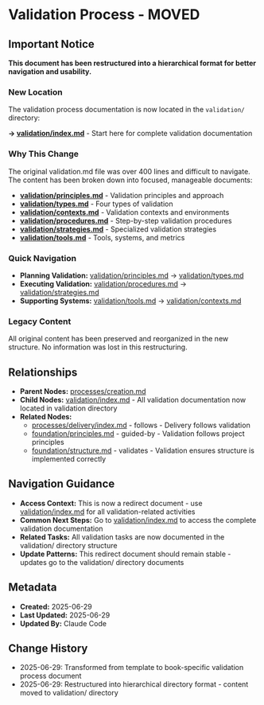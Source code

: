 # Validation Process - MOVED

## Important Notice

**This document has been restructured into a hierarchical format for better navigation and usability.**

### New Location

The validation process documentation is now located in the `validation/` directory:

**→ [validation/index.md](validation/index.md)** - Start here for complete validation documentation

### Why This Change

The original validation.md file was over 400 lines and difficult to navigate. The content has been broken down into focused, manageable documents:

- **[validation/principles.md](validation/principles.md)** - Validation principles and approach
- **[validation/types.md](validation/types.md)** - Four types of validation 
- **[validation/contexts.md](validation/contexts.md)** - Validation contexts and environments
- **[validation/procedures.md](validation/procedures.md)** - Step-by-step validation procedures
- **[validation/strategies.md](validation/strategies.md)** - Specialized validation strategies
- **[validation/tools.md](validation/tools.md)** - Tools, systems, and metrics

### Quick Navigation

- **Planning Validation:** [validation/principles.md](validation/principles.md) → [validation/types.md](validation/types.md)
- **Executing Validation:** [validation/procedures.md](validation/procedures.md) → [validation/strategies.md](validation/strategies.md)
- **Supporting Systems:** [validation/tools.md](validation/tools.md) → [validation/contexts.md](validation/contexts.md)

### Legacy Content

All original content has been preserved and reorganized in the new structure. No information was lost in this restructuring.

## Relationships
- **Parent Nodes:** [processes/creation.md](creation.md)
- **Child Nodes:** [validation/index.md](validation/index.md) - All validation documentation now located in validation directory
- **Related Nodes:** 
  - [processes/delivery/index.md](delivery/index.md) - follows - Delivery follows validation
  - [foundation/principles.md](../foundation/principles.md) - guided-by - Validation follows project principles
  - [foundation/structure.md](../foundation/structure/index.md) - validates - Validation ensures structure is implemented correctly

## Navigation Guidance
- **Access Context:** This is now a redirect document - use [validation/index.md](validation/index.md) for all validation-related activities
- **Common Next Steps:** Go to [validation/index.md](validation/index.md) to access the complete validation documentation
- **Related Tasks:** All validation tasks are now documented in the validation/ directory structure
- **Update Patterns:** This redirect document should remain stable - updates go to the validation/ directory documents

## Metadata
- **Created:** 2025-06-29
- **Last Updated:** 2025-06-29
- **Updated By:** Claude Code

## Change History
- 2025-06-29: Transformed from template to book-specific validation process document
- 2025-06-29: Restructured into hierarchical directory format - content moved to validation/ directory
